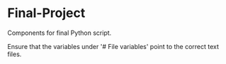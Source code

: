 # Final-Project
Components for final Python script.

Ensure that the variables under '# File variables' point to the correct text files.
